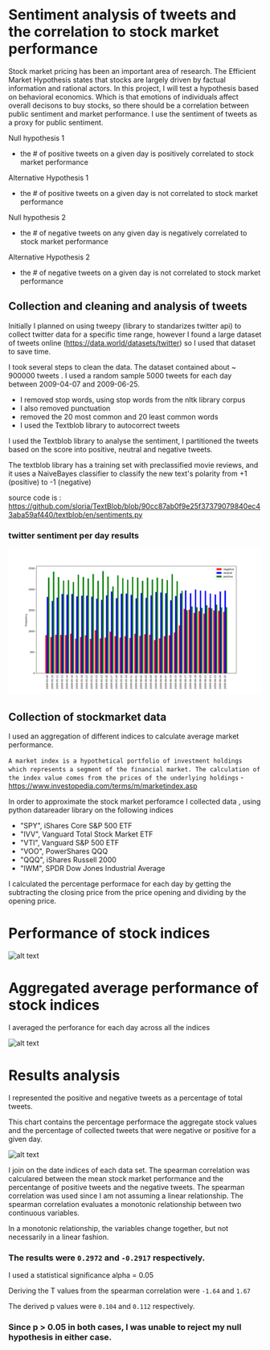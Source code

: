 # Sentiment analysis of tweets and the correlation to stock market performance

Stock market pricing has been an important area of research. The Efficient Market Hypothesis states that stocks are largely driven by factual information and rational actors. In this project, I will test a hypothesis based on behavioral economics. Which is that emotions of individuals affect overall decisons to buy stocks, so there should be a correlation between public sentiment and market performance. I use the sentiment of tweets as a proxy for public sentiment. 

Null hypothesis 1
- the # of positive tweets on a given day is positively correlated to stock market performance

Alternative Hypothesis 1
- the # of positive tweets on a given day is not correlated to stock market performance

Null hypothesis 2
- the # of negative tweets on any given day is negatively correlated to stock market performance

Alternative Hypothesis 2
- the # of negative tweets on a given day is not correlated to stock market performance 

## Collection and cleaning and analysis of tweets

Initially I planned on using tweepy (library to standarizes twitter api) to collect twitter data for a specific time range, however I found a large dataset of tweets online (https://data.world/datasets/twitter) so I used that dataset to save time. 

I took several steps to clean the data. The dataset contained about ~ 900000 tweets . I used a random sample 5000 tweets for each day between 2009-04-07  and 2009-06-25.

- I removed stop words, using stop words from the nltk library corpus
- I also removed punctuation 
- removed the 20 most common and 20 least common words
- I used the Textblob library to autocorrect tweets 

I used the Textblob library to analyse the sentiment, I partitioned the tweets based on the score into positive, neutral and negative tweets. 

The textblob library has a training set with preclassified movie reviews, and it uses a NaiveBayes classifier to classify the new text's polarity from +1 (positive) to -1 (negative)


source code is : https://github.com/sloria/TextBlob/blob/90cc87ab0f9e25f37379079840ec43aba59af440/textblob/en/sentiments.py


### twitter sentiment per day results

![alt text](https://github.com/red-starter/capstone/blob/master/graphs/better_chart.png)

## Collection of stockmarket data

I used an aggregation of different indices to calculate average market performance. 

```A market index is a hypothetical portfolio of investment holdings which represents a segment of the financial market. The calculation of the index value comes from the prices of the underlying holdings``` - https://www.investopedia.com/terms/m/marketindex.asp

In order to approximate the stock market perforamce I collected data , using python datareader library on the following indices 
- "SPY", iShares Core S&P 500 ETF 
- "IVV", Vanguard Total Stock Market ETF 
- "VTI", Vanguard S&P 500 ETF 
- "VOO", PowerShares QQQ 
- "QQQ", iShares Russell 2000 
- "IWM", SPDR Dow Jones Industrial Average 

I calculated the percentage performace for each day by getting the subtracting the closing price from the price opening and dividing by the opening price.

# Performance of stock indices
![alt text](https://github.com/red-starter/capstone/blob/master/graphs/each_index_change.png)

# Aggregated average performance of stock indices
I averaged the perforance for each day across all the indices

![alt text](https://github.com/red-starter/capstone/blob/master/graphs/percent_change.png)


# Results analysis

I represented the positive and negative tweets as a percentage of total tweets.

This chart contains the percentage performace the aggregate stock values and the percentage of collected tweets that were negative or positive for a given day. 

![alt text](https://github.com/red-starter/capstone/blob/master/graphs/alllinestogether.png)

I join on the date indices of each data set. The spearman correlation was calculared between the mean stock market performance and the percentange of positive tweets and the negative tweets. The spearman correlation was used since I am not assuming a linear relationship. The spearman correlation evaluates a monotonic relationship between two continuous variables. 

In a monotonic relationship, the variables change together, but not necessarily in a linear fashion.  

### The results were `0.2972` and `-0.2917` respectively. 

I used a statistical significance alpha = 0.05

Deriving the T values from the spearman correlation were `-1.64` and `1.67` 

The derived p values were `0.104` and `0.112` respectively.

### Since p > 0.05 in both cases,  I was unable to reject my null hypothesis in either case.
